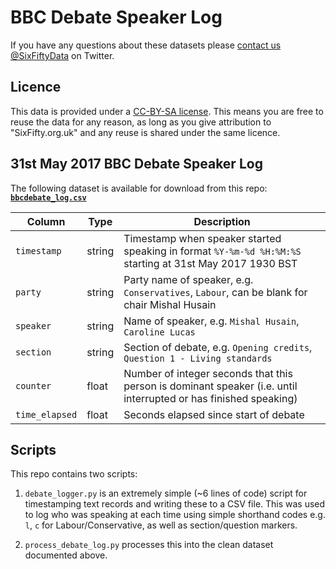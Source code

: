 # BBC Debate Speaker Log

If you have any questions about these datasets please [contact us @SixFiftyData](https://twitter.com/SixFiftyData) on Twitter.

## Licence
This data is provided under a [CC-BY-SA license](https://creativecommons.org/licenses/by-sa/3.0/). This means you are free to reuse the data for any reason, as long as you give attribution to "SixFifty.org.uk" and any reuse is shared under the same licence.

## 31st May 2017 BBC Debate Speaker Log
The following dataset is available for download from this repo: **[`bbcdebate_log.csv`](https://github.com/six50/pipeline/raw/master/data/bbcdebate/speakers/bbcdebate_log.csv)**

| Column | Type | Description |
| -- | -- | -- |
| `timestamp` | string | Timestamp when speaker started speaking in format `%Y-%m-%d %H:%M:%S` starting at 31st May 2017 1930 BST |
| `party` | string | Party name of speaker, e.g. `Conservatives`, `Labour`, can be blank for chair Mishal Husain |
| `speaker` | string | Name of speaker, e.g. `Mishal Husain`, `Caroline Lucas` |
| `section` | string | Section of debate, e.g. `Opening credits`, `Question 1 - Living standards` |
| `counter` | float | Number of integer seconds that this person is dominant speaker (i.e. until interrupted or has finished speaking) |
| `time_elapsed` | float | Seconds elapsed since start of debate |

## Scripts
This repo contains two scripts:

1. `debate_logger.py` is an extremely simple (~6 lines of code) script for timestamping text records and writing these to a CSV file. This was used to log who was speaking at each time using simple shorthand codes e.g. `l`, `c` for Labour/Conservative, as well as section/question markers.

2. `process_debate_log.py` processes this into the clean dataset documented above.
